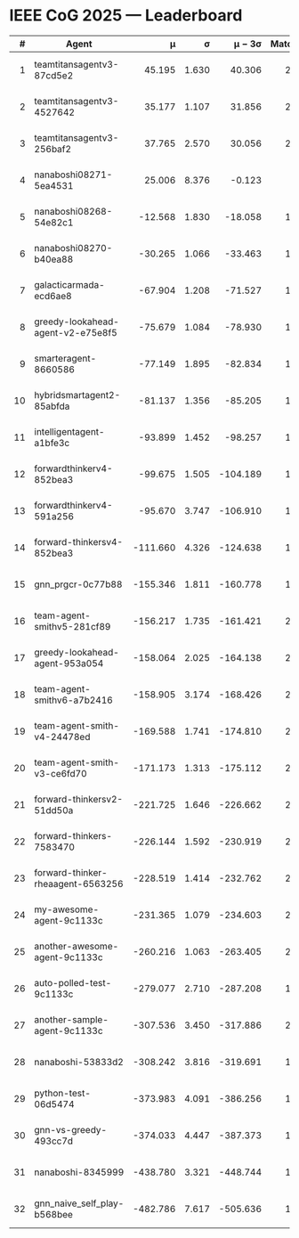 # IEEE CoG 2025 — Leaderboard

| # | Agent | μ | σ | μ − 3σ | Matches | Updated |
|---:|---|---:|---:|---:|---:|---|
| 1 | teamtitansagentv3-87cd5e2 | 45.195 | 1.630 | 40.306 | 2180 | 2025-08-27 12:51 |
| 2 | teamtitansagentv3-4527642 | 35.177 | 1.107 | 31.856 | 2060 | 2025-08-27 12:51 |
| 3 | teamtitansagentv3-256baf2 | 37.765 | 2.570 | 30.056 | 2060 | 2025-08-27 12:51 |
| 4 | nanaboshi08271-5ea4531 | 25.006 | 8.376 | -0.123 | 460 | 2025-08-27 12:51 |
| 5 | nanaboshi08268-54e82c1 | -12.568 | 1.830 | -18.058 | 1760 | 2025-08-27 12:51 |
| 6 | nanaboshi08270-b40ea88 | -30.265 | 1.066 | -33.463 | 1040 | 2025-08-27 12:51 |
| 7 | galacticarmada-ecd6ae8 | -67.904 | 1.208 | -71.527 | 1860 | 2025-08-27 12:51 |
| 8 | greedy-lookahead-agent-v2-e75e8f5 | -75.679 | 1.084 | -78.930 | 1858 | 2025-08-27 12:51 |
| 9 | smarteragent-8660586 | -77.149 | 1.895 | -82.834 | 1738 | 2025-08-27 12:51 |
| 10 | hybridsmartagent2-85abfda | -81.137 | 1.356 | -85.205 | 1738 | 2025-08-27 12:51 |
| 11 | intelligentagent-a1bfe3c | -93.899 | 1.452 | -98.257 | 1884 | 2025-08-27 12:51 |
| 12 | forwardthinkerv4-852bea3 | -99.675 | 1.505 | -104.189 | 1624 | 2025-08-27 12:51 |
| 13 | forwardthinkerv4-591a256 | -95.670 | 3.747 | -106.910 | 1846 | 2025-08-27 12:51 |
| 14 | forward-thinkersv4-852bea3 | -111.660 | 4.326 | -124.638 | 1958 | 2025-08-27 12:51 |
| 15 | gnn_prgcr-0c77b88 | -155.346 | 1.811 | -160.778 | 1740 | 2025-08-27 12:51 |
| 16 | team-agent-smithv5-281cf89 | -156.217 | 1.735 | -161.421 | 2200 | 2025-08-27 12:51 |
| 17 | greedy-lookahead-agent-953a054 | -158.064 | 2.025 | -164.138 | 2038 | 2025-08-27 12:51 |
| 18 | team-agent-smithv6-a7b2416 | -158.905 | 3.174 | -168.426 | 2440 | 2025-08-27 12:51 |
| 19 | team-agent-smith-v4-24478ed | -169.588 | 1.741 | -174.810 | 2080 | 2025-08-27 12:51 |
| 20 | team-agent-smith-v3-ce6fd70 | -171.173 | 1.313 | -175.112 | 2140 | 2025-08-27 12:51 |
| 21 | forward-thinkersv2-51dd50a | -221.725 | 1.646 | -226.662 | 2388 | 2025-08-27 12:51 |
| 22 | forward-thinkers-7583470 | -226.144 | 1.592 | -230.919 | 2160 | 2025-08-27 12:51 |
| 23 | forward-thinker-rheaagent-6563256 | -228.519 | 1.414 | -232.762 | 2248 | 2025-08-27 12:51 |
| 24 | my-awesome-agent-9c1133c | -231.365 | 1.079 | -234.603 | 2740 | 2025-08-27 12:51 |
| 25 | another-awesome-agent-9c1133c | -260.216 | 1.063 | -263.405 | 2340 | 2025-08-27 12:51 |
| 26 | auto-polled-test-9c1133c | -279.077 | 2.710 | -287.208 | 1720 | 2025-08-27 12:51 |
| 27 | another-sample-agent-9c1133c | -307.536 | 3.450 | -317.886 | 2300 | 2025-08-27 12:51 |
| 28 | nanaboshi-53833d2 | -308.242 | 3.816 | -319.691 | 1760 | 2025-08-27 12:51 |
| 29 | python-test-06d5474 | -373.983 | 4.091 | -386.256 | 1930 | 2025-08-27 12:51 |
| 30 | gnn-vs-greedy-493cc7d | -374.033 | 4.447 | -387.373 | 1980 | 2025-08-27 12:51 |
| 31 | nanaboshi-8345999 | -438.780 | 3.321 | -448.744 | 1990 | 2025-08-27 12:51 |
| 32 | gnn_naive_self_play-b568bee | -482.786 | 7.617 | -505.636 | 1600 | 2025-08-27 12:51 |
